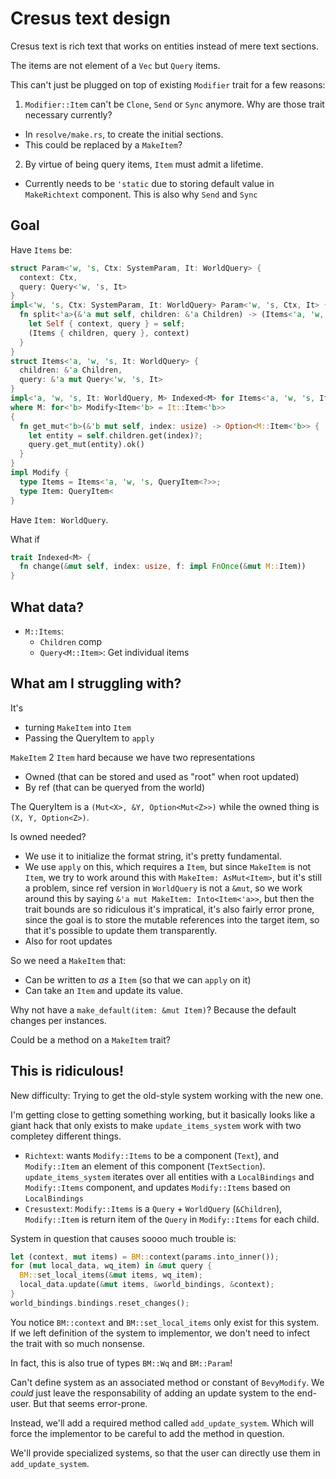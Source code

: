 # Cresus text design

Cresus text is rich text that works on entities instead of mere text sections.

The items are not element of a `Vec` but `Query` items. 

This can't just be plugged on top of existing `Modifier` trait for a few reasons:

1. `Modifier::Item` can't be `Clone`, `Send` or `Sync` anymore. Why are those trait
   necessary currently?
  - In `resolve/make.rs`, to create the initial sections.
  - This could be replaced by a `MakeItem`?
2. By virtue of being query items, `Item` must admit a lifetime.
  - Currently needs to be `'static` due to storing default value in `MakeRichtext`
    component. This is also why `Send` and `Sync`

## Goal

Have `Items` be:

```rust
struct Param<'w, 's, Ctx: SystemParam, It: WorldQuery> {
  context: Ctx,
  query: Query<'w, 's, It>
}
impl<'w, 's, Ctx: SystemParam, It: WorldQuery> Param<'w, 's, Ctx, It> {
  fn split<'a>(&'a mut self, children: &'a Children) -> (Items<'a, 'w, 's, It>, Ctx<'a>) {
    let Self { context, query } = self;
    (Items { children, query }, context)
  }
}
struct Items<'a, 'w, 's, It: WorldQuery> {
  children: &'a Children,
  query: &'a mut Query<'w, 's, It>
}
impl<'a, 'w, 's, It: WorldQuery, M> Indexed<M> for Items<'a, 'w, 's, It> 
where M: for<'b> Modify<Item<'b> = It::Item<'b>>
{
  fn get_mut<'b>(&'b mut self, index: usize) -> Option<M::Item<'b>> {
    let entity = self.children.get(index)?;
    query.get_mut(entity).ok()
  }
}
impl Modify {
  type Items = Items<'a, 'w, 's, QueryItem<?>>;
  type Item: QueryItem<
}
```

Have `Item: WorldQuery`.

What if

```rust
trait Indexed<M> {
  fn change(&mut self, index: usize, f: impl FnOnce(&mut M::Item))
}
```

## What data?

- `M::Items`:
  - `Children` comp
  - `Query<M::Item>`: Get individual items

## What am I struggling with?

It's 

- turning `MakeItem` into `Item`
- Passing the QueryItem to `apply`

`MakeItem` 2 `Item` hard because we have two representations

- Owned (that can be stored and used as "root" when root updated)
- By ref (that can be queryed from the world)

The QueryItem is a `(Mut<X>, &Y, Option<Mut<Z>>)` while the owned thing is
`(X, Y, Option<Z>)`.

Is owned needed?

- We use it to initialize the format string, it's pretty fundamental.
- We use `apply` on this, which requires a `Item`, but since `MakeItem` is
  not `Item`, we try to work around this with `MakeItem: AsMut<Item>`, but
  it's still a problem, since ref version in `WorldQuery` is not a `&mut`, so
  we work around this by saying `&'a mut MakeItem: Into<Item<'a>>`, but then the
  trait bounds are so ridiculous it's impratical, it's also fairly error prone,
  since the goal is to store the mutable references into the target item, so that
  it's possible to update them transparently.
- Also for root updates

So we need a `MakeItem` that:

- Can be written to _as_ a `Item` (so that we can `apply` on it)
- Can take an `Item` and update its value.

Why not have a `make_default(item: &mut Item)`? Because the default changes per
instances.

Could be a method on a `MakeItem` trait?

## This is ridiculous!

New difficulty: Trying to get the old-style system working with the new one.

I'm getting close to getting something working, but it basically looks like a
giant hack that only exists to make `update_items_system` work with two completey
different things.

- `Richtext`: wants `Modify::Items` to be a component (`Text`), and `Modify::Item` an element
  of this component (`TextSection`).
  `update_items_system` iterates over all entities with a
  `LocalBindings` and `Modify::Items` component, and updates `Modify::Items` based
  on `LocalBindings`
- `Cresustext`: `Modify::Items` is a `Query` + `WorldQuery` (`&Children`),
  `Modify::Item` is return item of the `Query` in `Modify::Items` for each child.

System in question that causes soooo much trouble is:

```rust
let (context, mut items) = BM::context(params.into_inner());
for (mut local_data, wq_item) in &mut query {
  BM::set_local_items(&mut items, wq_item);
  local_data.update(&mut items, &world_bindings, &context);
}
world_bindings.bindings.reset_changes();
```

You notice `BM::context` and `BM::set_local_items` only exist for this system.
If we left definition of the system to implementor, we don't need to infect
the trait with so much nonsense.

In fact, this is also true of types `BM::Wq` and `BM::Param`!

Can't define system as an associated method or constant of `BevyModify`.
We _could_ just leave the responsability of adding an update system to the
end-user. But that seems error-prone.

Instead, we'll add a required method called `add_update_system`. Which will
force the implementor to be careful to add the method in question.

We'll provide specialized systems, so that the user can directly use them
in `add_update_system`.

